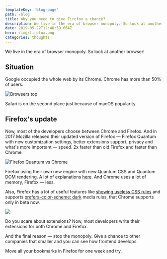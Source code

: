 ```yaml
---
templateKey: 'blog-page'
path: /blog
title: Why you need to give Firefox a chance?
description: We live in the era of browser monopoly. So look at another browser!
date: 2019-05-22T12:48:59.664Z
hero: /img/firefox.png
categories: thoughts
---
```


We live in the era of browser monopoly. So look at another browser!

## Situation

Google occupied the whole web by its Chrome. Chrome has more than 50% of users.

![Browsers top](/img/browser-stats.jpg)

Safari is on the second place just because of macOS popularity.

## Firefox's update

Now, most of the developers choose between Chrome and Firefox. And in 2017 Mozilla released their updated version of Firefox — Firefox Quantum with new customization settings, better extensions support, privacy and what's more important — speed. 2x faster than old Firefox and faster than Chrome.

![Firefox Quantum vs Chrome](/static/firefox-vs-chrome.jpg)

Firefox using their own new engine with new Quantum CSS and Quantum DOM rendering. A lot of explanations [here](https://hacks.mozilla.org/2017/11/entering-the-quantum-era-how-firefox-got-fast-again-and-where-its-going-to-get-faster/). And Chrome uses a lot of memory, Firefox — less.

Also, Firefox has a lot of useful features like [showing useless CSS rules](https://twitter.com/nicolaschevobbe/status/1135798960361263104) and supports [prefers-color-scheme: dark](https://hacks.mozilla.org/2019/05/firefox-67-dark-mode-css-webrender/) media rules, that Chrome supports only in beta now.

![](firefox-dark.png)

Do you scare about extensions? Now, most developers write their extensions for both Chrome and Firefox.

And the final reason — stop the monopoly. Give a chance to other companies that smaller and you can see how frontend develops.

Move all your bookmarks in Firefox for one week and try.